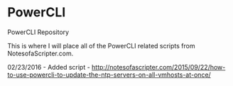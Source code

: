 # PowerCLI
PowerCLI Repository

This is where I will place all of the PowerCLI related scripts from NotesofaScripter.com.

02/23/2016 - Added script - http://notesofascripter.com/2015/09/22/how-to-use-powercli-to-update-the-ntp-servers-on-all-vmhosts-at-once/
